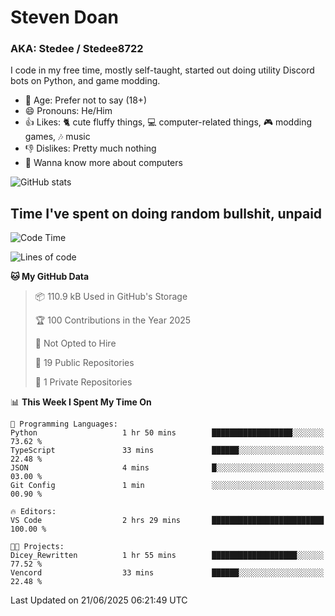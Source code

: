 # Steven Doan
### AKA: Stedee / Stedee8722
I code in my free time, mostly self-taught, started out doing utility Discord bots on Python, and game modding.

- 🤔 Age: Prefer not to say (18+)
- 😄 Pronouns: He/Him
- 👍 Likes: 🐈 cute fluffy things, 💻 computer-related things, 🎮 modding games, 🎶 music
- 👎 Dislikes: Pretty much nothing
- 🥹 Wanna know more about computers

![GitHub stats](https://github-readme-stats-iota-mocha-40.vercel.app/api?username=Stedee8722&show=prs_merged,prs_merged_percentage&show_icons=true&theme=transparent)

## Time I've spent on doing random bullshit, unpaid
<!--START_SECTION:Time I've spent on doing random bullshit, unpaid-->
![Code Time](http://img.shields.io/badge/Code%20Time-278%20hrs%2047%20mins-blue)

![Lines of code](https://img.shields.io/badge/From%20Hello%20World%20I%27ve%20Written-82.6%20thousand%20lines%20of%20code-blue)

**🐱 My GitHub Data** 

> 📦 110.9 kB Used in GitHub's Storage 
 > 
> 🏆 100 Contributions in the Year 2025
 > 
> 🚫 Not Opted to Hire
 > 
> 📜 19 Public Repositories 
 > 
> 🔑 1 Private Repositories 
 > 
📊 **This Week I Spent My Time On** 

```text
💬 Programming Languages: 
Python                   1 hr 50 mins        ██████████████████░░░░░░░   73.62 % 
TypeScript               33 mins             ██████░░░░░░░░░░░░░░░░░░░   22.48 % 
JSON                     4 mins              █░░░░░░░░░░░░░░░░░░░░░░░░   03.00 % 
Git Config               1 min               ░░░░░░░░░░░░░░░░░░░░░░░░░   00.90 % 

🔥 Editors: 
VS Code                  2 hrs 29 mins       █████████████████████████   100.00 % 

🐱‍💻 Projects: 
Dicey_Rewritten          1 hr 55 mins        ███████████████████░░░░░░   77.52 % 
Vencord                  33 mins             ██████░░░░░░░░░░░░░░░░░░░   22.48 % 
```


 Last Updated on 21/06/2025 06:21:49 UTC
<!--END_SECTION:Time I've spent on doing random bullshit, unpaid-->
